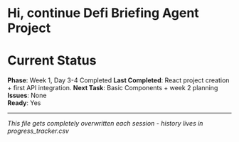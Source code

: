 # Hi, continue Defi Briefing Agent Project

# Current Status

**Phase**: Week 1, Day 3-4 Completed
**Last Completed**: React project creation + first API integration.
**Next Task**: Basic Components + week 2 planning
**Issues**: None  
**Ready**: Yes

---
*This file gets completely overwritten each session - history lives in progress_tracker.csv*